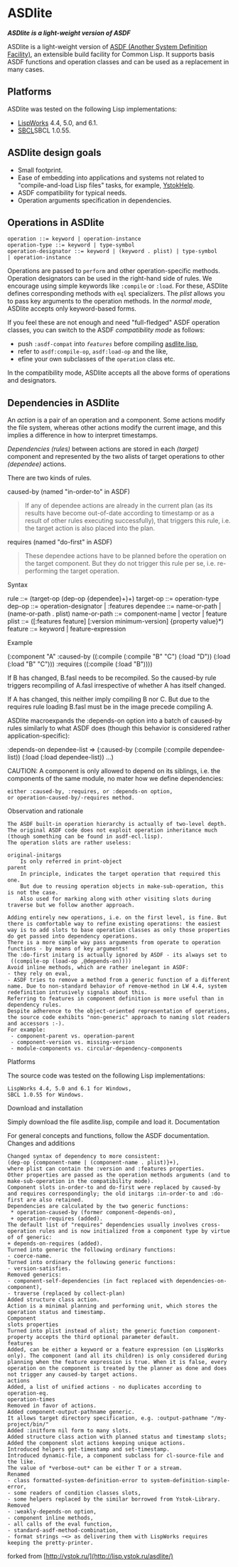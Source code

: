 # ASDlite
<b><i>ASDlite is a light-weight version of ASDF</i></b>


ASDlite is a light-weight version of [ASDF (Another System Definition Facility)](http://common-lisp.net/project/asdf/), an extensible build facility for Common Lisp. It supports basis ASDF functions and operation classes and can be used as a replacement in many cases.

Platforms
---------

ASDlite was tested on the following Lisp implementations:
* [LispWorks](http://www.lispworks.com/) 4.4, 5.0, and 6.1.
* [SBCL](http://www.sbcl.org/)SBCL 1.0.55.

ASDlite design goals
--------------------

* Small footprint.
* Ease of embedding into applications and systems not related to "compile-and-load Lisp files" tasks, for example, [YstokHelp](http://lisp.ystok.ru/yhelp/).
* ASDF compatibility for typical needs.
* Operation arguments specification in dependencies.

Operations in ASDlite
---------------------

<code>operation ::= keyword | operation-instance</code><br>
<code>operation-type ::= keyword | type-symbol</code><br>
<code>operation-designator ::= keyword | (keyword . plist) | type-symbol | operation-instance</code><br>

Operations are passed to <code>perform</code> and other operation-specific methods. Operation designators can be used in the right-hand side of rules.
We encourage using simple keywords like <code>:compile</code> or <code>:load</code>. For these, ASDlite defines corresponding methods with <code>eql</code> specializers.
The <i>plist</i> allows you to pass key arguments to the operation methods. In the <i>normal mode</i>, ASDlite accepts only keyword-based forms.

If you feel these are not enough and need "full-fledged" ASDF operation classes, you can switch to the ASDF <i>compatibility mode</i> as follows:
* push <code>:asdf-compat</code> into <code>*features*</code> before compiling [asdlite.lisp](https://github.com/RN-S1/ASDlite/blob/master/asdlite.lisp),
* refer to <code>asdf:compile-op</code>, <code>asdf:load-op</code> and the like,
* efine your own subclasses of the <code>operation</code> class etc.

In the compatibility mode, ASDlite accepts all the above forms of operations and designators.

Dependencies in ASDlite
---------------------

An <i>action</i> is a pair of an operation and a component. Some actions modify the file system, whereas other actions modify the current image, and this implies a difference in how to interpret timestamps.

<i>Dependencies (rules)</i> between actions are stored in each <i>(target)</i> component and represented by the two alists of target operations to other <i>(dependee)</i> actions.

There are two kinds of rules.

caused-by (named "in-order-to" in ASDF)
<blockquote>If any of dependee actions are already in the current plan (as its results have become out-of-date according to timestamp or as a result of other rules executing successfully), that triggers this rule, i.e. the target action is also placed into the plan.</blockquote>
requires (named "do-first" in ASDF)
<blockquote>These dependee actions have to be planned before the operation on the target component. But they do not trigger this rule per se, i.e. re-performing the target operation.</blockquote>

Syntax

rule ::= (target-op (dep-op {dependee}+)+)
target-op ::= operation-type
dep-op ::= operation-designator | :features
dependee ::= name-or-path | (name-or-path . plist)
name-or-path ::= component-name | vector | feature
plist ::= ([:features feature] [:version minimum-version] {property value}*)
feature ::= keyword | feature-expression

Example

(:component "A"
  :caused-by ((:compile (:compile "B" "C") (:load "D"))
              (:load (:load "B" "C")))
  :requires ((:compile (:load "B"))))

If B has changed, B.fasl needs to be recompiled. So the caused-by rule triggers recompiling of A.fasl irrespective of whether A has itself changed.

If A has changed, this neither imply compiling B nor C. But due to the requires rule loading B.fasl must be in the image precede compiling A.

ASDlite macroexpands the :depends-on option into a batch of caused-by rules similarly to what ASDF does (though this behavior is considered rather application-specific):

:depends-on dependee-list 
 =>
(:caused-by (:compile (:compile dependee-list))
            (:load (:load dependee-list))
            ...)

CAUTION: A component is only allowed to depend on its siblings, i.e. the components of the same module, no mater how we define dependencies:

    either :caused-by, :requires, or :depends-on option,
    or operation-caused-by/-requires method.

Observation and rationale

    The ASDF built-in operation hierarchy is actually of two-level depth. The original ASDF code does not exploit operation inheritance much (though something can be found in asdf-ecl.lisp).
    The operation slots are rather useless:

    original-initargs
        Is only referred in print-object
    parent
        In principle, indicates the target operation that required this one.
        But due to reusing operation objects in make-sub-operation, this is not the case.
        Also used for marking along with other visiting slots during traverse but we follow another approach.

    Adding entirely new operations, i.e. on the first level, is fine. But there is comfortable way to refine existing operations: the easiest way is to add slots to base operation classes as only those properties do get passed into dependency operations.
    There is a more simple way pass arguments from operate to operation functions - by means of key arguments!
    The :do-first initarg is actually ignored by ASDF - its always set to
     ((compile-op (load-op ,@depends-on))))
    Avoid inline methods, which are rather inelegant in ASDF:
    - they rely on eval,
    - ASDF tries to remove a method from a generic function of a different name. Due to non-standard behavior of remove-method in LW 4.4, system redefinition intrusively signals about this.
    Referring to features in component definition is more useful than in dependency rules.
    Despite adherence to the object-oriented representation of operations, the source code exhibits "non-generic" approach to naming slot readers and accessors :-).
    For example:
     - component-parent vs. operation-parent
     - component-version vs. missing-version
     - module-components vs. circular-dependency-components

Platforms

The source code was tested on the following Lisp implementations:

    LispWorks 4.4, 5.0 and 6.1 for Windows,
    SBCL 1.0.55 for Windows.

Download and installation

Simply download the file asdlite.lisp, compile and load it.
Documentation

For general concepts and functions, follow the ASDF documentation.
Changes and additions

    Changed syntax of dependency to more consistent:
    (dep-op {component-name | (component-name . plist)}+),
    where plist can contain the :version and :features properties.
    Other properties are passed as the operation methods arguments (and to make-sub-operation in the compatibility mode).
    Component slots in-order-to and do-first were replaced by caused-by and requires correspondingly; the old initargs :in-order-to and :do-first are also retained.
    Dependencies are calculated by the two generic functions:
     * operation-caused-by (former component-depends-on),
     + operation-requires (added).
    The default list of "requires" dependencies usually involves cross-operation rules and is now initialized from a component type by virtue of of generic:
    + depends-on-requires (added).
    Turned into generic the following ordinary functions:
    - coerce-name.
    Turned into ordinary the following generic functions:
    - version-satisfies.
    Removed generics:
    - component-self-dependencies (in fact replaced with dependencies-on-component),
    - traverse (replaced by collect-plan)
    Added structure class action.
    Action is a minimal planning and performing unit, which stores the operation status and timestamp.
    Component
    slots properties
    Turned into plist instead of alist; the generic function component-property accepts the third optional parameter default.
    features
    Added, can be either a keyword or a feature expression (on LispWorks only). The component (and all its children) is only considered during planning when the feature expression is true. When it is false, every operation on the component is treated by the planner as done and does not trigger any caused-by target actions.
    actions
    Added, a list of unified actions - no duplicates according to operation-eq.
    operation-times
    Removed in favor of actions.
    Added component-output-pathname generic.
    It allows target directory specification, e.g. :output-pathname "/my-project/bin/"
    Added :initform nil form to many slots.
    Added structure class action with planned status and timestamp slots;
    Added the component slot actions keeping unique actions.
    Introduced helpers get-timestamp and set-timestamp.
    Introduced dynamic-file, a component subclass for cl-source-file and the like.
    The value of *verbose-out* can be either T or a stream.
    Renamed
    - class formatted-system-definition-error to system-definition-simple-error,
    - some readers of condition classes slots,
    - some helpers replaced by the similar borrowed from Ystok-Library.
    Removed
    - :weakly-depends-on option,
    - component inline methods,
    - all calls of the eval function,
    - standard-asdf-method-combination,
    - format strings ~<> as delivering them with LispWorks requires keeping the pretty-printer.


forked from
[http://ystok.ru/](http://lisp.ystok.ru/asdlite/)
